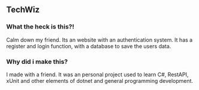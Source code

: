 ## TechWiz

### What the heck is this?!
Calm down my friend. Its an website with an authentication system. 
It has a register and login function, with a database to save the users data. 

### Why did i make this?
I made with a friend. It was an personal project used to learn C#, RestAPI, xUnit and other elements of dotnet and general programming development.
